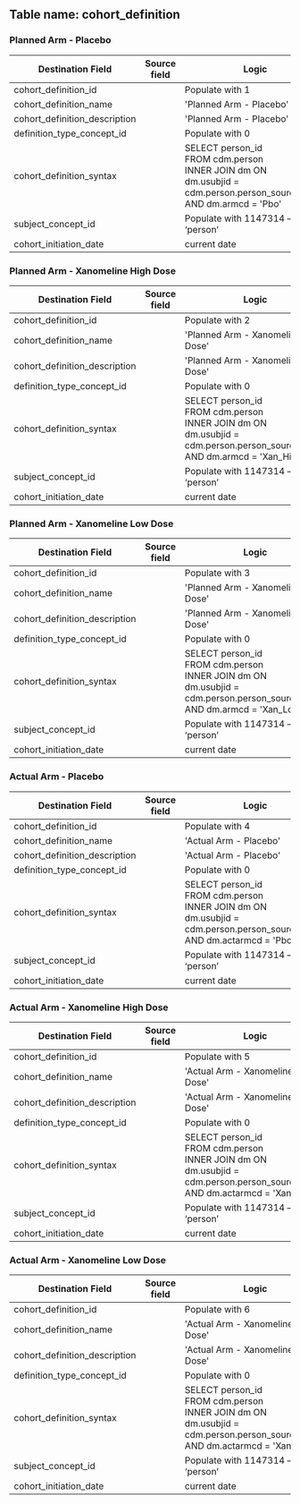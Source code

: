 ## Table name: cohort_definition

### Planned Arm - Placebo

| Destination Field | Source field | Logic | Comment field |
| --- | --- | --- | --- |
| cohort_definition_id |  | Populate with 1 |  |
| cohort_definition_name |  | 'Planned Arm - Placebo' |  |
| cohort_definition_description |  | 'Planned Arm - Placebo'  |  |
| definition_type_concept_id |  | Populate with 0 |  |
| cohort_definition_syntax |  | SELECT person_id <br> FROM cdm.person <br> INNER JOIN dm ON <br> dm.usubjid = cdm.person.person_source_value <br> AND dm.armcd = 'Pbo' |  |
| subject_concept_id |  | Populate with 1147314 — ‘person’ |  |
| cohort_initiation_date |  | current date |  |

### Planned Arm - Xanomeline High Dose

| Destination Field | Source field | Logic | Comment field |
| --- | --- | --- | --- |
| cohort_definition_id |  | Populate with 2 |  |
| cohort_definition_name |  | 'Planned Arm - Xanomeline High Dose' |  |
| cohort_definition_description |  | 'Planned Arm - Xanomeline High Dose'  |  |
| definition_type_concept_id |  | Populate with 0 |  |
| cohort_definition_syntax |  | SELECT person_id <br> FROM cdm.person <br> INNER JOIN dm ON <br> dm.usubjid = cdm.person.person_source_value <br> AND dm.armcd = 'Xan_Hi' |  |
| subject_concept_id |  | Populate with 1147314 — ‘person’ |  |
| cohort_initiation_date |  | current date |  |

### Planned Arm - Xanomeline Low Dose

| Destination Field | Source field | Logic | Comment field |
| --- | --- | --- | --- |
| cohort_definition_id |  | Populate with 3 |  |
| cohort_definition_name |  | 'Planned Arm - Xanomeline Low Dose' |  |
| cohort_definition_description |  | 'Planned Arm - Xanomeline Low Dose'  |  |
| definition_type_concept_id |  | Populate with 0 |  |
| cohort_definition_syntax |  | SELECT person_id <br> FROM cdm.person <br> INNER JOIN dm ON <br> dm.usubjid = cdm.person.person_source_value <br> AND dm.armcd = 'Xan_Lo' |  |
| subject_concept_id |  | Populate with 1147314 — ‘person’ |  |
| cohort_initiation_date |  | current date |  |

### Actual Arm - Placebo

| Destination Field | Source field | Logic | Comment field |
| --- | --- | --- | --- |
| cohort_definition_id |  | Populate with 4 |  |
| cohort_definition_name |  | 'Actual Arm - Placebo' |  |
| cohort_definition_description |  | 'Actual Arm - Placebo'  |  |
| definition_type_concept_id |  | Populate with 0 |  |
| cohort_definition_syntax |  | SELECT person_id <br> FROM cdm.person <br> INNER JOIN dm ON <br> dm.usubjid = cdm.person.person_source_value <br> AND dm.actarmcd = 'Pbo' |  |
| subject_concept_id |  | Populate with 1147314 — ‘person’ |  |
| cohort_initiation_date |  | current date |  |

### Actual Arm - Xanomeline High Dose

| Destination Field | Source field | Logic | Comment field |
| --- | --- | --- | --- |
| cohort_definition_id |  | Populate with 5 |  |
| cohort_definition_name |  | 'Actual Arm - Xanomeline High Dose' |  |
| cohort_definition_description |  | 'Actual Arm - Xanomeline High Dose'  |  |
| definition_type_concept_id |  | Populate with 0 |  |
| cohort_definition_syntax |  | SELECT person_id <br> FROM cdm.person <br> INNER JOIN dm ON <br> dm.usubjid = cdm.person.person_source_value <br> AND dm.actarmcd = 'Xan_Hi' |  |
| subject_concept_id |  | Populate with 1147314 — ‘person’ |  |
| cohort_initiation_date |  | current date |  |

### Actual Arm - Xanomeline Low Dose

| Destination Field | Source field | Logic | Comment field |
| --- | --- | --- | --- |
| cohort_definition_id |  | Populate with 6 |  |
| cohort_definition_name |  | 'Actual Arm - Xanomeline Low Dose' |  |
| cohort_definition_description |  | 'Actual Arm - Xanomeline Low Dose'  |  |
| definition_type_concept_id |  | Populate with 0 |  |
| cohort_definition_syntax |  | SELECT person_id <br>FROM   cdm.person <br>INNER JOIN dm ON <br> dm.usubjid = cdm.person.person_source_value <br> AND  dm.actarmcd = 'Xan_Lo' |  |
| subject_concept_id |  | Populate with 1147314 — ‘person’ |  |
| cohort_initiation_date |  | current date |  |

